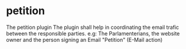 # petition
The petition plugin
The plugin shall help in coordinating the email trafic between the responsible parties.
e.g: The Parlamenterians, the website owner and the person signing an Email "Petition" (E-Mail action)
